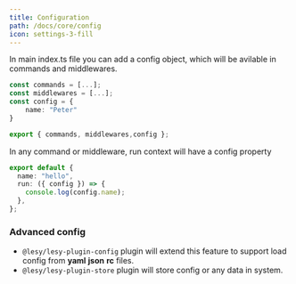 ```yaml
---
title: Configuration
path: /docs/core/config
icon: settings-3-fill
---
```


In main index.ts file you can add a config object, which will be avilable in commands and middlewares.

```typescript
const commands = [...];
const middlewares = [...];
const config = {
    name: "Peter"
}

export { commands, middlewares,config };
```

In any command or middleware, run context will have a config property

```typescript
export default {
  name: "hello",
  run: ({ config }) => {
    console.log(config.name);
  },
};
```

### Advanced config

- `@lesy/lesy-plugin-config` plugin will extend this feature to support load config from **yaml** **json** **rc** files.
- `@lesy/lesy-plugin-store` plugin will store config or any data in system.

